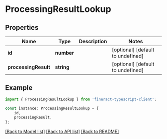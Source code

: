 # ProcessingResultLookup


## Properties

Name | Type | Description | Notes
------------ | ------------- | ------------- | -------------
**id** | **number** |  | [optional] [default to undefined]
**processingResult** | **string** |  | [optional] [default to undefined]

## Example

```typescript
import { ProcessingResultLookup } from 'fineract-typescript-client';

const instance: ProcessingResultLookup = {
    id,
    processingResult,
};
```

[[Back to Model list]](../README.md#documentation-for-models) [[Back to API list]](../README.md#documentation-for-api-endpoints) [[Back to README]](../README.md)
